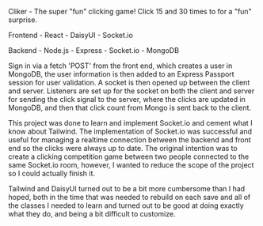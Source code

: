 Cliker - The super "fun" clicking game! Click 15 and 30 times to for a "fun" surprise.

Frontend -
React - DaisyUI - Socket.io

Backend -
Node.js - Express - Socket.io - MongoDB

Sign in via a fetch 'POST' from the front end, which creates a user in MongoDB, the user information is then added to an Express Passport session for user validation. A socket is then opened up between the client and server. Listeners are set up for the socket on both the client and server for sending the click signal to the server, where the clicks are updated in MongoDB, and then that click count from Mongo is sent back to the client.

This project was done to learn and implement Socket.io and cement what I know about Tailwind. The implementation of Socket.io was successful and useful for managing a realtime connection between the backend and front end so the clicks were always up to date. The original intention was to create a clicking competition game between two people connected to the same Socket.io room, however, I wanted to reduce the scope of the project so I could actually finish it.

Tailwind and DaisyUI turned out to be a bit more cumbersome than I had hoped, both in the time that was needed to rebuild on each save and all of the classes I needed to learn and turned out to be good at doing exactly what they do, and being a bit difficult to customize.
